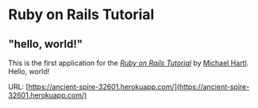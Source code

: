 # Ruby on Rails Tutorial

## "hello, world!"

This is the first application for the
[*Ruby on Rails Tutorial*](http://railstutorial.jp/)
by [Michael Hartl](http://www.michaelhartl.com/). Hello, world!

URL: [https://ancient-spire-32601.herokuapp.com/](https://ancient-spire-32601.herokuapp.com/)
